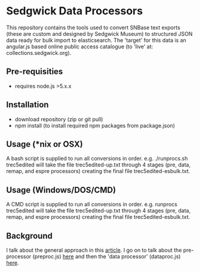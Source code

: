 # Sedgwick Data Processors
This repository contains the tools used to convert SNBase text exports (these are custom and designed by Sedgwick Museum) to structured JSON data ready for bulk import to elasticsearch.
The 'target' for this data is an angular.js based online public access catalogue (to 'live' at: collections.sedgwick.org).

## Pre-requisities
* requires node.js >5.x.x

## Installation
* download repository (zip or git pull)
* npm install (to install required npm packages from package.json)

## Usage (\*nix or OSX)
A bash script is supplied to run all conversions in order.
e.g.
./runprocs.sh trec5edited
will take the file trec5edited-up.txt through 4 stages (pre, data, remap, and espre processors) creating the final file trec5edited-esbulk.txt.

## Usage (Windows/DOS/CMD)
A CMD script is supplied to run all conversions in order.
e.g.
runprocs trec5edited
will take the file trec5edited-up.txt through 4 stages (pre, data, remap, and espre processors) creating the final file trec5edited-esbulk.txt.

## Background
I talk about the general approach in this [article](http://www.datarefinery.io/blog/2015-08-28/). I go on to talk about the pre-processor (preproc.js) [here](http://www.datarefinery.io/blog/2015-11-08/) and then the 'data processor' (dataproc.js) [here](http://www.datarefinery.io/blog/2015-11-11/).

